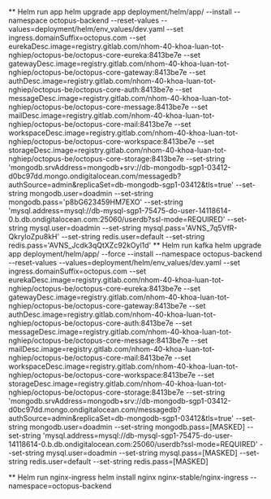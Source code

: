 ** Helm run app
helm upgrade app deployment/helm/app/ --install --namespace octopus-backend --reset-values --values=deployment/helm/env_values/dev.yaml --set ingress.domainSuffix=octopus.com --set eurekaDesc.image=registry.gitlab.com/nhom-40-khoa-luan-tot-nghiep/octopus-be/octopus-core-eureka:8413be7e --set gatewayDesc.image=registry.gitlab.com/nhom-40-khoa-luan-tot-nghiep/octopus-be/octopus-core-gateway:8413be7e --set authDesc.image=registry.gitlab.com/nhom-40-khoa-luan-tot-nghiep/octopus-be/octopus-core-auth:8413be7e --set messageDesc.image=registry.gitlab.com/nhom-40-khoa-luan-tot-nghiep/octopus-be/octopus-core-message:8413be7e --set mailDesc.image=registry.gitlab.com/nhom-40-khoa-luan-tot-nghiep/octopus-be/octopus-core-mail:8413be7e --set workspaceDesc.image=registry.gitlab.com/nhom-40-khoa-luan-tot-nghiep/octopus-be/octopus-core-workspace:8413be7e --set storageDesc.image=registry.gitlab.com/nhom-40-khoa-luan-tot-nghiep/octopus-be/octopus-core-storage:8413be7e --set-string 'mongodb.srvAddress=mongodb+srv://db-mongodb-sgp1-03412-d0bc97dd.mongo.ondigitalocean.com/messagedb?authSource=admin&replicaSet=db-mongodb-sgp1-03412&tls=true' --set-string mongodb.user=doadmin --set-string mongodb.pass='p8bG623459HM7EXO' --set-string 'mysql.address=mysql://db-mysql-sgp1-75475-do-user-14118614-0.b.db.ondigitalocean.com:25060/userdb?ssl-mode=REQUIRED' --set-string mysql.user=doadmin --set-string mysql.pass='AVNS_7q5VfR-QkryloZpu8kH' --set-string redis.user=default --set-string redis.pass='AVNS_Jcdk3qQtXZc92kOyl1d'
** Helm run kafka
helm upgrade app deployment/helm/app/ --force --install --namespace octopus-backend --reset-values --values=deployment/helm/env_values/dev.yaml --set ingress.domainSuffix=octopus.com --set eurekaDesc.image=registry.gitlab.com/nhom-40-khoa-luan-tot-nghiep/octopus-be/octopus-core-eureka:8413be7e --set gatewayDesc.image=registry.gitlab.com/nhom-40-khoa-luan-tot-nghiep/octopus-be/octopus-core-gateway:8413be7e --set authDesc.image=registry.gitlab.com/nhom-40-khoa-luan-tot-nghiep/octopus-be/octopus-core-auth:8413be7e --set messageDesc.image=registry.gitlab.com/nhom-40-khoa-luan-tot-nghiep/octopus-be/octopus-core-message:8413be7e --set mailDesc.image=registry.gitlab.com/nhom-40-khoa-luan-tot-nghiep/octopus-be/octopus-core-mail:8413be7e --set workspaceDesc.image=registry.gitlab.com/nhom-40-khoa-luan-tot-nghiep/octopus-be/octopus-core-workspace:8413be7e --set storageDesc.image=registry.gitlab.com/nhom-40-khoa-luan-tot-nghiep/octopus-be/octopus-core-storage:8413be7e --set-string 'mongodb.srvAddress=mongodb+srv://db-mongodb-sgp1-03412-d0bc97dd.mongo.ondigitalocean.com/messagedb?authSource=admin&replicaSet=db-mongodb-sgp1-03412&tls=true' --set-string mongodb.user=doadmin --set-string mongodb.pass=[MASKED] --set-string 'mysql.address=mysql://db-mysql-sgp1-75475-do-user-14118614-0.b.db.ondigitalocean.com:25060/userdb?ssl-mode=REQUIRED' --set-string mysql.user=doadmin --set-string mysql.pass=[MASKED] --set-string redis.user=default --set-string redis.pass=[MASKED]

\*\* Helm run nginx-ingress
helm install nginx nginx-stable/nginx-ingress --namespace=octopus-backend
